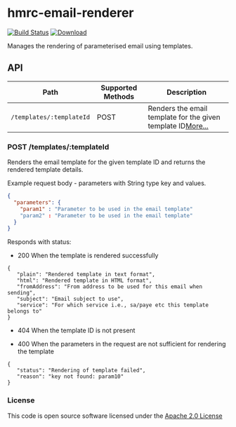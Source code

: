 # hmrc-email-renderer


[![Build Status](https://travis-ci.org/hmrc/hmrc-email-renderer.svg)](https://travis-ci.org/hmrc/hmrc-email-renderer) [ ![Download](https://api.bintray.com/packages/hmrc/releases/hmrc-email-renderer/images/download.svg) ](https://bintray.com/hmrc/releases/hmrc-email-renderer/_latestVersion)


Manages the rendering of parameterised email using templates. 
## API

| Path                         | Supported Methods | Description  |
| ---------------------------- | ----------------  | ------------ |
| ```/templates/:templateId``` | POST              | Renders the email template for the  given template ID[More...](#post-templatestemplateId) |


### POST /templates/:templateId

Renders the email template for the  given template ID and returns the rendered template details.

Example request body - parameters with String type key and values.

```json
{
  "parameters": {
    "param1" : "Parameter to be used in the email template"
    "param2" : "Parameter to be used in the email template"
  }
}
```

Responds with status:

* 200 When the template is rendered successfully

 ```
{
    "plain": "Rendered template in text format",
    "html": "Rendered template in HTML format",
    "fromAddress": "From address to be used for this email when sending",
    "subject": "Email subject to use", 
    "service": "For which service i.e., sa/paye etc this template belongs to"
}
 ```
* 404 When the template ID is not present
 
* 400 When the parameters in the request are not sufficient for rendering the template

 ```
{
    "status": "Rendering of template failed",
    "reason": "key not found: param10"
}
 ```

### License

This code is open source software licensed under the [Apache 2.0 License]("http://www.apache.org/licenses/LICENSE-2.0.html")